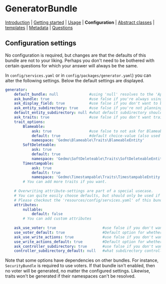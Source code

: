 GeneratorBundle
===============

 [Introduction](introduction.md#generatorbundle)
| [Getting started](getting_started.md#generatorbundle)
| [Usage](usage.md#generatorbundle)
| **Configuration**
| [Abstract classes](abstract_classes.md#generatorbundle)
| [templates](templates.md#generatorbundle)
| [Metadata](metadata.md#generatorbundle)
| [Questions](questions.md#generatorbundle)

## Configuration settings

No configuration is required, but changes are that the defaults of this bundle are not to your liking. 
Perhaps you don't need to be bothered with 
certain questions for which your answer will always be the same.

In `config/services.yaml` or in `config/packages/generator.yaml`) you can
alter the following settings. Below the default settings are displayed.
```yaml
generator:
    default_bundle: null              #using 'null' resolves to the 'App' namespace.
    ask_bundle: true                  #use false if you're always using the default_bundle.
    ask_display_field: true           #use false if you don't want to be bothered what field to use for __toString in entities.
    ask_entity_subdirectory: true     #use false if you're not planning on using subdirectories for entities.
    default_entity_subdirectory: null #what default subdirectory should be used for entities?
    ask_traits: true                  #use false if you don't want trait-questions.
    trait_options: 
        Blameable:
            ask: true                 #use false to not ask for Blameable
            default: true             #default choice-value (also used when aks is set to false)
            namespace: 'Gedmo\Blameable\Traits\BlameableEntity'
        SoftDeleteable:
            ask: true
            default: true
            namespace: 'Gedmo\SoftDeleteable\Traits\SoftDeleteableEntity'
        Timestampable:
            ask: true
            default: true
            namespace: 'Gedmo\Timestampable\Traits\TimestampableEntity'
        # You can add more traits if you want.
    
    # Overwriting attribute-settings are part of a special usecase.
    # You can quite easily choose defaults, but should only be used if you have a good understanding of how these settings work.
    # Please checkout the 'resources/config/services.yaml' of this bundle for more info about attribute-settings.
    attributes:
        nullable:
            default: false
        # You can add custom attributes   
        
    ask_use_voter: true                     #use false if you don't want to be bothered with this question.
    use_voter_default: true                 #Default option for whether or not voters should be used.
    ask_use_write_actions: true             #use false if you don't want to be bothered with this question.
    use_write_actions_default: true         #Default option for whether or not write actions (new, edit, delete) should be used.
    ask_controller_subdirectory: true       #use false if you don't want to be bothered with the question what subdirectory a controller should use
    controller_subdirectory_default: null   #what subdirectory controllers should use by default.
```

Note that some options have dependencies on other bundles.
For instance,  `SecurityBundle` is required to use voters. If that
bundle isn't enabled, then no voter will be generated, no matter the configured
settings.
Likewise, traits won't be generated if their namespaces can't be resolved.
